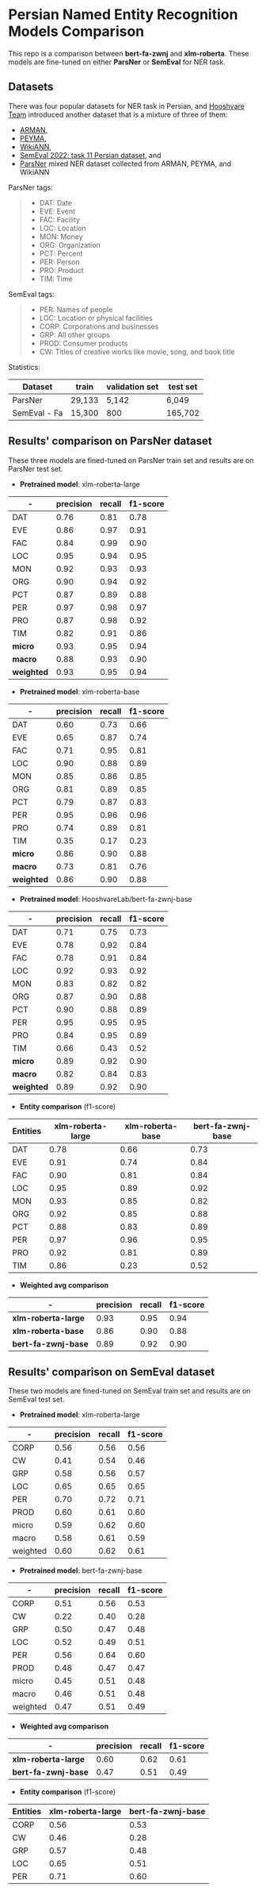 # __Persian Named Entity Recognition Models Comparison__

This repo is a comparison between **bert-fa-zwnj** and **xlm-roberta**. These models are fine-tuned on either **ParsNer** or **SemEval** for NER task.

## Datasets
There was four popular datasets for NER task in Persian, and [Hooshvare Team](https://github.com/hooshvare/) introduced another dataset that is a mixture of three of them:
- [ARMAN](https://github.com/HaniehP/PersianNER), 
- [PEYMA](http://nsurl.org/2019-2/tasks/task-7-named-entity-recognition-ner-for-farsi/),
- [WikiANN](https://elisa-ie.github.io/wikiann/),
- [SemEval 2022: task 11 Persian dataset](https://multiconer.github.io/dataset), and
- [ParsNer](https://drive.google.com/uc?id=1fC2WGlpqumUTaT9Dr_U1jO2no3YMKFJ4) mixed NER dataset collected from ARMAN, PEYMA, and WikiANN

ParsNer tags:
>- DAT: Date
>- EVE: Event
>- FAC: Facility
>- LOC: Location
>- MON: Money
>- ORG: Organization
>- PCT: Percent
>- PER: Person
>- PRO: Product
>- TIM: Time

SemEval tags:
>- PER: Names of people
>- LOC: Location or physical facilities
>- CORP: Corporations and businesses
>- GRP: All other groups
>- PROD: Consumer products
>- CW: Titles of creative works like movie, song,
and book title

Statistics:

| Dataset |train | validation set | test set|
| - | - | - | - |
| ParsNer | 29,133 | 5,142 | 6,049 |
| SemEval - Fa |15,300 |	800 |	165,702 |

## Results' comparison on ParsNer dataset
These three models are fined-tuned on ParsNer train set and results are on ParsNer test set.


* __Pretrained model__: xlm-roberta-large

| - | precision | recall | f1-score |
| - | - | - | - |
| DAT | 0.76 | 0.81 | 0.78 |
| EVE | 0.86 | 0.97 | 0.91 |
| FAC | 0.84 | 0.99 | 0.90 |
| LOC | 0.95 | 0.94 | 0.95 |
| MON | 0.92 | 0.93 | 0.93 |
| ORG | 0.90 | 0.94 | 0.92 |
| PCT | 0.87 | 0.89 | 0.88 |
| PER | 0.97 | 0.98 | 0.97 |
| PRO | 0.87 | 0.98 | 0.92 |
| TIM | 0.82 | 0.91 | 0.86 |
| __micro__ | 0.93 | 0.95 | 0.94 | 16927 |
| __macro__ | 0.88 | 0.93 | 0.90 | 16927 |
| __weighted__ | 0.93 | 0.95 | 0.94 | 16927 |


* __Pretrained model__: xlm-roberta-base

| - | precision | recall | f1-score |
| - | - | - | - |
| DAT | 0.60 | 0.73 | 0.66 |
| EVE | 0.65 | 0.87 | 0.74 |
| FAC | 0.71 | 0.95 | 0.81 |
| LOC | 0.90 | 0.88 | 0.89 |
| MON | 0.85 | 0.86 | 0.85 |
| ORG | 0.81 | 0.89 | 0.85 |
| PCT | 0.79 | 0.87 | 0.83 |
| PER | 0.95 | 0.96 | 0.96 |
| PRO | 0.74 | 0.89 | 0.81 |
| TIM | 0.35 | 0.17 | 0.23 |
| __micro__ | 0.86 | 0.90 | 0.88 | 16927 |
| __macro__ | 0.73 | 0.81 | 0.76 | 16927 |
| __weighted__ | 0.86 | 0.90 | 0.88 | 16927 |


* __Pretrained model__: HooshvareLab/bert-fa-zwnj-base

| - | precision | recall | f1-score |
| - | - | - | - |
| DAT | 0.71 | 0.75 | 0.73 |
| EVE | 0.78 | 0.92 | 0.84 |
| FAC | 0.78 | 0.91 | 0.84 |
| LOC | 0.92 | 0.93 | 0.92 |
| MON | 0.83 | 0.82 | 0.82 |
| ORG | 0.87 | 0.90 | 0.88 |
| PCT | 0.90 | 0.88 | 0.89 |
| PER | 0.95 | 0.95 | 0.95 |
| PRO | 0.84 | 0.95 | 0.89 |
| TIM | 0.66 | 0.43 | 0.52 |
|__micro__ | 0.89 | 0.92 | 0.90 | 13979 |
|__macro__ | 0.82 | 0.84 | 0.83 | 13979 |
|__weighted__ | 0.89 | 0.92 | 0.90 | 13979 |


* __Entity comparison__ (f1-score)

|Entities| xlm-roberta-large | xlm-roberta-base | bert-fa-zwnj-base |
| - | - | - | - |
| DAT | 0.78 | 0.66 | 0.73 | 
| EVE | 0.91 | 0.74 | 0.84 | 
| FAC | 0.90 | 0.81 | 0.84 | 
| LOC | 0.95 | 0.89 | 0.92 | 
| MON | 0.93 | 0.85 | 0.82 | 
| ORG | 0.92 | 0.85 | 0.88 | 
| PCT | 0.88 | 0.83 | 0.89 | 
| PER | 0.97 | 0.96 | 0.95 | 
| PRO | 0.92 | 0.81 | 0.89 | 
| TIM | 0.86 | 0.23 | 0.52 | 


* __Weighted avg comparison__

| - | precision | recall | f1-score |
| - | - | - | - |
| __xlm-roberta-large__ | 0.93 | 0.95 | 0.94 | 16927 |
|__xlm-roberta-base__ | 0.86 | 0.90 | 0.88 | 16927 |
|__bert-fa-zwnj-base__ | 0.89 | 0.92 | 0.90 | 13979 |



## Results' comparison on SemEval dataset
These two models are fined-tuned on SemEval train set and results are on SemEval test set.


* __Pretrained model__: xlm-roberta-large

| - | precision | recall | f1-score |
| - | - | - | - |
| CORP | 0.56 | 0.56 | 0.56 |
| CW | 0.41 | 0.54 | 0.46 |
| GRP | 0.58 | 0.56 | 0.57 |
| LOC | 0.65 | 0.65 | 0.65 |
| PER | 0.70 | 0.72 | 0.71 |
| PROD | 0.60 | 0.61 | 0.60 |
| micro | 0.59 | 0.62 | 0.60 |
| macro | 0.58 | 0.61 | 0.59 |
| weighted | 0.60 | 0.62 | 0.61 |


* __Pretrained model__: bert-fa-zwnj-base

| - | precision | recall | f1-score |
| - | - | - | - |
| CORP | 0.51 | 0.56 | 0.53 |
| CW | 0.22 | 0.40 | 0.28 |
| GRP | 0.50 | 0.47 | 0.48 |
| LOC | 0.52 | 0.49 | 0.51 |
| PER | 0.56 | 0.64 | 0.60 |
| PROD | 0.48 | 0.47 | 0.47 |
| micro | 0.45 | 0.51 | 0.48 |
| macro | 0.46 | 0.51 | 0.48 |
| weighted | 0.47 | 0.51 | 0.49 |


* __Weighted avg comparison__

| - | precision | recall | f1-score |
| - | - | - | - |
| __xlm-roberta-large__ | 0.60 | 0.62 | 0.61 |
| __bert-fa-zwnj-base__ | 0.47 | 0.51 | 0.49 |


* __Entity comparison__ (f1-score)

|Entities| xlm-roberta-large | bert-fa-zwnj-base |
| - | - | - |
| CORP | 0.56 | 0.53 | 
| CW | 0.46 | 0.28 | 
| GRP | 0.57 | 0.48 | 
| LOC | 0.65 | 0.51 | 
| PER | 0.71 | 0.60 | 


